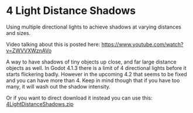 # 4 Light Distance Shadows
Using multiple directional lights to achieve shadows at varying distances and sizes.

Video talking about this is posted here:
https://www.youtube.com/watch?v=ZWVVXWznAVo

A way to have shadows of tiny objects up close, and far large distance objects as well. In Godot 4.1.3 there is a limit of 4 directional lights before it starts flickering badly. However in the upcoming 4.2 that seems to be fixed and you can have more than 4. Keep in mind though that if you have too many, it will wash out the shadow intensity.

Or if you want to direct download it instead you can use this:
[4LightDistanceShadows.zip](https://github.com/CigamPower/4-Light-Distance-Shadows/files/13257529/4LightDistanceShadows.zip)
